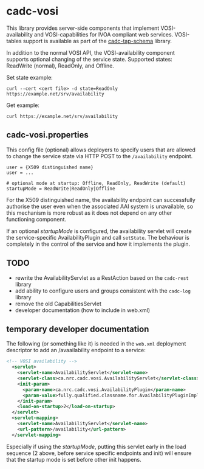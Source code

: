 # cadc-vosi

This library provides server-side components that implement VOSI-availability
and VOSI-capabilities for IVOA compliant web services. VOSI-tables support is
available as part of the <a href="https://github.com/opencadc/tap/tree/master/cadc-tap-schema">
cadc-tap-schema</a> library.

In addition to the normal VOSI API, the VOSI-availability component supports optional
changing of the service state. Supported states: ReadWrite (normal), ReadOnly, and Offline.

Set state example:
```
curl --cert <cert file> -d state=ReadOnly https://example.net/srv/availability
```
Get example:
```
curl https://example.net/srv/availability
```

## cadc-vosi.properties
This config file (optional) allows deployers to specify users that are allowed to
change the service state via HTTP POST to the `/availability` endpoint.
```properties
user = {X509 distinguished name}
user = ...

# optional mode at startup: Offline, ReadOnly, ReadWrite (default)
startupMode = ReadWrite|ReadOnly|Offline
```

For the X509 distinguished name, the availability endpoint can successfully authorise the 
user even when the associated AAI system is unavailable, so this mechanism is more robust
as it does not depend on any other functioning component.

If an optional _startupMode_ is configured, the availability servlet will create the service-specific
AvailabilityPlugin and call `setState`. The behaviour is completely in the control of the service
and how it implements the plugin.

## TODO
- rewrite the AvailabilityServlet as a RestAction based on the `cadc-rest` library
- add ability to configure users and groups consistent with the `cadc-log` library
- remove the old CapabilitiesServlet
- developer documentation (how to include in web.xml)

## temporary developer documentation
The following (or something like it) is needed in the `web.xml` deployment descriptor to add 
an /avaailability endpoint to a service:
```xml
<!-- VOSI availability -->
  <servlet>
    <servlet-name>AvailabilityServlet</servlet-name>
    <servlet-class>ca.nrc.cadc.vosi.AvailabilityServlet</servlet-class>
    <init-param>
      <param-name>ca.nrc.cadc.vosi.AvailabilityPlugin</param-name>
      <param-value>fully.qualified.classname.for.AvailabilityPluginImpl</param-value>
    </init-param>
    <load-on-startup>2</load-on-startup>
  </servlet>
  <servlet-mapping>
    <servlet-name>AvailabilityServlet</servlet-name>
    <url-pattern>/availability</url-pattern>
  </servlet-mapping>
```
Especially if using the _startupMode_, putting this servlet early in the load sequence (2 above, before
service specific endpoints and init) will ensure that the startup mode is set before other init happens.

